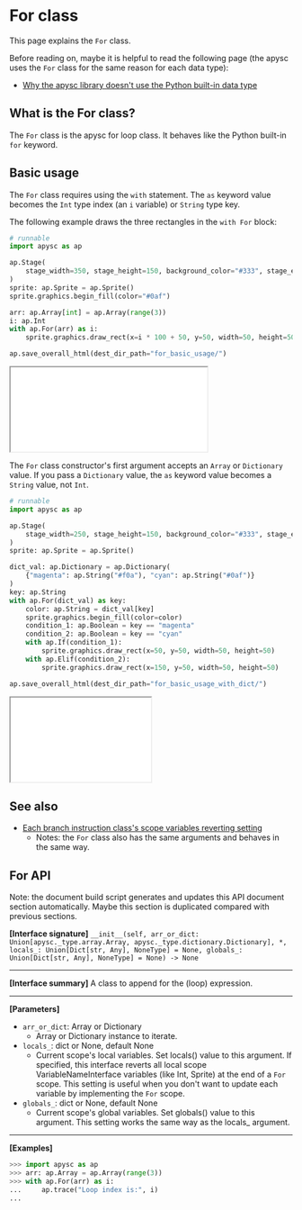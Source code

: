 # For class

This page explains the `For` class.

Before reading on, maybe it is helpful to read the following page (the apysc uses the `For` class for the same reason for each data type):

- [Why the apysc library doesn't use the Python built-in data type](why_apysc_doesnt_use_python_builtin_data_type.md)

## What is the For class?

The `For` class is the apysc for loop class. It behaves like the Python built-in `for` keyword.

## Basic usage

The `For` class requires using the `with` statement. The `as` keyword value becomes the `Int` type index (an `i` variable)  or `String` type key.

The following example draws the three rectangles in the `with For` block:

```py
# runnable
import apysc as ap

ap.Stage(
    stage_width=350, stage_height=150, background_color="#333", stage_elem_id="stage"
)
sprite: ap.Sprite = ap.Sprite()
sprite.graphics.begin_fill(color="#0af")

arr: ap.Array[int] = ap.Array(range(3))
i: ap.Int
with ap.For(arr) as i:
    sprite.graphics.draw_rect(x=i * 100 + 50, y=50, width=50, height=50)

ap.save_overall_html(dest_dir_path="for_basic_usage/")
```

<iframe src="static/for_basic_usage/index.html" width="350" height="150"></iframe>

The `For` class constructor's first argument accepts an `Array` or `Dictionary` value. If you pass a `Dictionary` value, the `as` keyword value becomes a `String` value, not `Int`\.

```py
# runnable
import apysc as ap

ap.Stage(
    stage_width=250, stage_height=150, background_color="#333", stage_elem_id="stage"
)
sprite: ap.Sprite = ap.Sprite()

dict_val: ap.Dictionary = ap.Dictionary(
    {"magenta": ap.String("#f0a"), "cyan": ap.String("#0af")}
)
key: ap.String
with ap.For(dict_val) as key:
    color: ap.String = dict_val[key]
    sprite.graphics.begin_fill(color=color)
    condition_1: ap.Boolean = key == "magenta"
    condition_2: ap.Boolean = key == "cyan"
    with ap.If(condition_1):
        sprite.graphics.draw_rect(x=50, y=50, width=50, height=50)
    with ap.Elif(condition_2):
        sprite.graphics.draw_rect(x=150, y=50, width=50, height=50)

ap.save_overall_html(dest_dir_path="for_basic_usage_with_dict/")
```

<iframe src="static/for_basic_usage_with_dict/index.html" width="250" height="150"></iframe>

## See also

- [Each branch instruction class's scope variables reverting setting](branch_instruction_variables_reverting_setting.md)
  - Notes: the `For` class also has the same arguments and behaves in the same way.


## For API

<!-- Docstring: apysc._loop._for.For.__init__ -->

<span class="inconspicuous-txt">Note: the document build script generates and updates this API document section automatically. Maybe this section is duplicated compared with previous sections.</span>

**[Interface signature]** `__init__(self, arr_or_dict: Union[apysc._type.array.Array, apysc._type.dictionary.Dictionary], *, locals_: Union[Dict[str, Any], NoneType] = None, globals_: Union[Dict[str, Any], NoneType] = None) -> None`<hr>

**[Interface summary]** A class to append for the (loop) expression.<hr>

**[Parameters]**

- `arr_or_dict`: Array or Dictionary
  - Array or Dictionary instance to iterate.
- `locals_`: dict or None, default None
  - Current scope's local variables. Set locals() value to this argument. If specified, this interface reverts all local scope VariableNameInterface variables (like Int, Sprite) at the end of a `For` scope. This setting is useful when you don't want to update each variable by implementing the `For` scope.
- `globals_`: dict or None, default None
  - Current scope's global variables. Set globals() value to this argument. This setting works the same way as the locals_ argument.

<hr>

**[Examples]**

```py
>>> import apysc as ap
>>> arr: ap.Array = ap.Array(range(3))
>>> with ap.For(arr) as i:
...     ap.trace("Loop index is:", i)
...
```